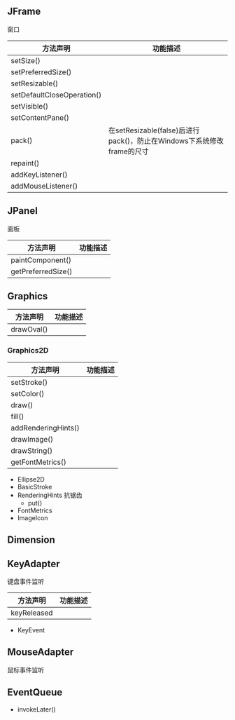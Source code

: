 ## JFrame

窗口

| 方法声明                       | 功能描述                                     |
| -------------------------- | ---------------------------------------- |
| setSize()                  |                                          |
| setPreferredSize()         |                                          |
| setResizable()             |                                          |
| setDefaultCloseOperation() |                                          |
| setVisible()               |                                          |
| setContentPane()           |                                          |
| pack()                     | 在setResizable(false)后进行pack()，防止在Windows下系统修改frame的尺寸 |
| repaint()                  |                                          |
| addKeyListener()           |                                          |
| addMouseListener()         |                                          |

## JPanel

面板

| 方法声明               | 功能描述 |
| ------------------ | ---- |
| paintComponent()   |      |
| getPreferredSize() |      |

## Graphics

| 方法声明       | 功能描述 |
| ---------- | ---- |
| drawOval() |      |

### Graphics2D

| 方法声明                | 功能描述 |
| ------------------- | ---- |
| setStroke()         |      |
| setColor()          |      |
| draw()              |      |
| fill()              |      |
| addRenderingHints() |      |
| drawImage()         |      |
| drawString()        |      |
| getFontMetrics()    |      |

- Ellipse2D
- BasicStroke
- RenderingHints 抗锯齿
  - put()
- FontMetrics
- ImageIcon

## Dimension

## KeyAdapter

键盘事件监听

| 方法声明        | 功能描述 |
| ----------- | ---- |
| keyReleased |      |

- KeyEvent

## MouseAdapter

鼠标事件监听

## EventQueue

- invokeLater()